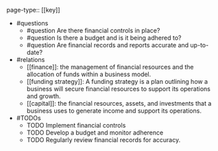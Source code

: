 page-type:: [[key]]
- #questions
	- #question Are there financial controls in place?
	- #question Is there a budget and is it being adhered to?
	- #question Are financial records and reports accurate and up-to-date?
- #relations
	- [[finance]]: the management of financial resources and the allocation of funds within a business model.
	- [[funding strategy]]: A funding strategy is a plan outlining how a business will secure financial resources to support its operations and growth.
	- [[capital]]: the financial resources, assets, and investments that a business uses to generate income and support its operations.
- #TODOs
	- TODO Implement financial controls
	- TODO  Develop a budget and monitor adherence
	- TODO  Regularly review financial records for accuracy.

